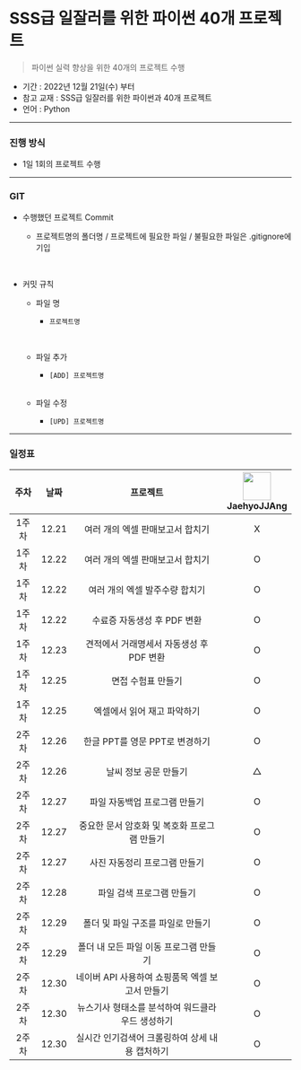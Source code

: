 # SSS급 일잘러를 위한 파이썬 40개 프로젝트
> 파이썬 실력 향상을 위한 40개의 프로젝트 수행

- 기간 : 2022년 12월 21일(수) 부터
- 참고 교재 : SSS급 일잘러를 위한 파이썬과 40개 프로젝트
- 언어 : Python
***
### 진행 방식
- 1일 1회의 프로젝트 수행
***

### GIT
- 수행했던 프로젝트 Commit

    - 프로젝트명의 폴더명 / 프로젝트에 필요한 파일 / 불필요한 파일은 .gitignore에 기입
</br>

- 커밋 규칙
    - 파일 명
        -     프로젝트명
        </br>
    
    - 파일 추가
        -     [ADD] 프로젝트명
    </br>
  
    - 파일 수정
        -     [UPD] 프로젝트명

***
### 일정표
| 주차 | 날짜 | 프로젝트 |  <img src="https://avatars.githubusercontent.com/u/91415701?v=4" width="50" height="50"> </br> JaehyoJJAng 
| :--: | :--------------------------: | :--: | :-----------------: |
| 1주차 | 12.21 | 여러 개의 엑셀 판매보고서 합치기 | X |
| 1주차 | 12.22 | 여러 개의 엑셀 판매보고서 합치기 | O |
| 1주차 | 12.22 | 여러 개의 엑셀 발주수량 합치기 | O |
| 1주차 | 12.22 | 수료증 자동생성 후 PDF 변환 | O |
| 1주차 | 12.23 | 견적에서 거래명세서 자동생성 후 PDF 변환 | O |
| 1주차 | 12.25 | 면접 수험표 만들기 | O |
| 1주차 | 12.25 | 엑셀에서 읽어 재고 파악하기 | O |
| 2주차 | 12.26 | 한글 PPT를 영문 PPT로 변경하기 | O |
| 2주차 | 12.26 | 날씨 정보 공문 만들기 | △ |
| 2주차 | 12.27 | 파일 자동백업 프로그램 만들기 | O |
| 2주차 | 12.27 | 중요한 문서 암호화 및 복호화 프로그램 만들기 | O |
| 2주차 | 12.27 | 사진 자동정리 프로그램 만들기 | O |
| 2주차 | 12.28 | 파일 검색 프로그램 만들기 | O |
| 2주차 | 12.29 | 폴더 및 파일 구조를 파일로 만들기 | O |
| 2주차 | 12.29 | 폴더 내 모든 파일 이동 프로그램 만들기 | O |
| 2주차 | 12.30 | 네이버 API 사용하여 쇼핑품목 엑셀 보고서 만들기 | O |
| 2주차 | 12.30 | 뉴스기사 형태소를 분석하여 워드클라우드 생성하기 | O |
| 2주차 | 12.30 | 실시간 인기검색어 크롤링하여 상세 내용 캡처하기 | O |
